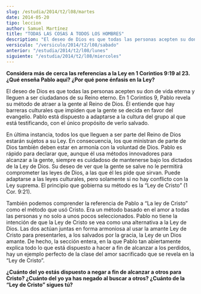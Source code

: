```yaml
---
slug: /estudia/2014/t2/l08/martes
date: 2014-05-20
tipo: leccion
author: Samuel Martínez
title: "TODAS LAS COSAS A TODOS LOS HOMBRES"
description: "El deseo de Dios es que todas las personas acepten su don de vida eterna y  lleguen a ser ciudadanos de su Reino eterno. En 1 Corintios 9, Pablo revela su  método de atraer a la gente al Reino de Dios. Él entiende que hay barreras  culturales que impiden que la gente se..."
versiculo: "/versiculo/2014/t2/l08/sabado"
anterior: "/estudia/2014/t2/l08/lunes"
siguiente: "/estudia/2014/t2/l08/miercoles"
---
```


**Considera más de cerca las referencias a la Ley en 1 Corintios 9:19 al 23. ¿Qué enseña Pablo aquí? ¿Por qué pone énfasis en la Ley?**

El deseo de Dios es que todas las personas acepten su don de vida eterna y lleguen a ser ciudadanos de su Reino eterno. En 1 Corintios 9, Pablo revela su método de atraer a la gente al Reino de Dios. Él entiende que hay barreras culturales que impiden que la gente se decida en favor del evangelio. Pablo está dispuesto a adaptarse a la cultura del grupo al que está testificando, con el único propósito de verlo salvado.

En última instancia, todos los que lleguen a ser parte del Reino de Dios estarán sujetos a su Ley. En consecuencia, los que ministran de parte de Dios también deben estar en armonía con la voluntad de Dios. Pablo es rápido para declarar que, aunque él usa métodos innovadores para alcanzar a la gente, siempre es cuidadoso de mantenerse bajo los dictados de la Ley de Dios. Su deseo de ver que la gente se salve no le permitirá comprometer las leyes de Dios, a las que él les pide que sirvan. Puede adaptarse a las leyes culturales, pero solamente si no hay conflicto con la Ley suprema. El principio que gobierna su método es la “Ley de Cristo” (1 Cor. 9:21).

También podemos comprender la referencia de Pablo a “La ley de Cristo” como el método que usó Cristo. Era un método basado en el amor a todas las personas y no solo a unos pocos seleccionados. Pablo no tiene la intención de que la Ley de Cristo se vea como una alternativa a la Ley de Dios. Las dos actúan juntas en forma armoniosa al usar la amante Ley de Cristo para presentarles, a los salvados por la gracia, la Ley de un Dios amante. De hecho, la sección entera, en la que Pablo tan abiertamente explica todo lo que está dispuesto a hacer a fin de alcanzar a los perdidos, hay un ejemplo perfecto de la clase del amor sacrificado que se revela en la “Ley de Cristo”.

**¿Cuánto del yo estás dispuesto a negar a fin de alcanzar a otros para Cristo? ¿Cuánto del yo ya has negado al buscar a otros? ¿Cuánto de la “Ley de Cristo” sigues tú?**
